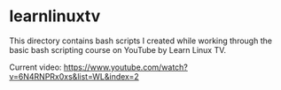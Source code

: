 # learnlinuxtv

This directory contains bash scripts I created while working through the basic bash scripting course on YouTube by Learn Linux TV.

Current video: https://www.youtube.com/watch?v=6N4RNPRx0xs&list=WL&index=2
